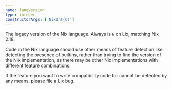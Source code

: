 ```yaml
---
name: langVersion
type: integer
constructorArgs: ['NixInt{6}']
---
```

The legacy version of the Nix language. Always is `6` on Lix,
matching Nix 2.18.

Code in the Nix language should use other means of feature detection
like detecting the presence of builtins, rather than trying to find
the version of the Nix implementation, as there may be other Nix
implementations with different feature combinations.

If the feature you want to write compatibility code for cannot be
detected by any means, please file a Lix bug.
